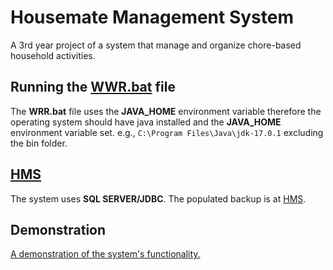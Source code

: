 # Housemate Management System
A 3rd year project of a system that manage and organize chore-based household activities.

## Running the [WWR.bat](/out/artifacts/WRR_jar/WRR.bat) file
The **WRR.bat** file uses the **JAVA_HOME** environment variable therefore the operating system should have java installed and the **JAVA_HOME** environment variable set. e.g.,  `C:\Program Files\Java\jdk-17.0.1` excluding the bin folder.

## [HMS](/database/HMS)
The system uses **SQL SERVER/JDBC**. The populated backup is at [HMS](/database).

## Demonstration
[A demonstration of the system's functionality.](https://youtu.be/PQpv2Fro_6s)
